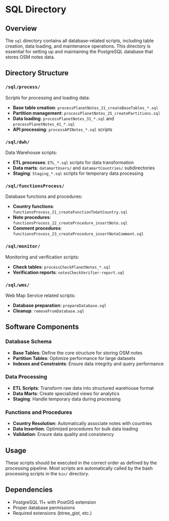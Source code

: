# SQL Directory

## Overview

The `sql` directory contains all database-related scripts, including table
creation, data loading, and maintenance operations. This directory is essential
for setting up and maintaining the PostgreSQL database that stores OSM notes data.

## Directory Structure

### `/sql/process/`

Scripts for processing and loading data:

- **Base table creation**: `processPlanetNotes_21_createBaseTables_*.sql`
- **Partition management**: `processPlanetNotes_25_createPartitions.sql`
- **Data loading**: `processPlanetNotes_31_*.sql` and `processPlanetNotes_41_*.sql`
- **API processing**: `processAPINotes_*.sql` scripts

### `/sql/dwh/`

Data Warehouse scripts:

- **ETL processes**: `ETL_*.sql` scripts for data transformation
- **Data marts**: `datamartUsers/` and `datamartCountries/` subdirectories
- **Staging**: `Staging_*.sql` scripts for temporary data processing

### `/sql/functionsProcess/`

Database functions and procedures:

- **Country functions**: `functionsProcess_21_createFunctionToGetCountry.sql`
- **Note procedures**: `functionsProcess_22_createProcedure_insertNote.sql`
- **Comment procedures**: `functionsProcess_23_createProcedure_insertNoteComment.sql`

### `/sql/monitor/`

Monitoring and verification scripts:

- **Check tables**: `processCheckPlanetNotes_*.sql`
- **Verification reports**: `notesCheckVerifier-report.sql`

### `/sql/wms/`

Web Map Service related scripts:

- **Database preparation**: `prepareDatabase.sql`
- **Cleanup**: `removeFromDatabase.sql`

## Software Components

### Database Schema

- **Base Tables**: Define the core structure for storing OSM notes
- **Partition Tables**: Optimize performance for large datasets
- **Indexes and Constraints**: Ensure data integrity and query performance

### Data Processing

- **ETL Scripts**: Transform raw data into structured warehouse format
- **Data Marts**: Create specialized views for analytics
- **Staging**: Handle temporary data during processing

### Functions and Procedures

- **Country Resolution**: Automatically associate notes with countries
- **Data Insertion**: Optimized procedures for bulk data loading
- **Validation**: Ensure data quality and consistency

## Usage

These scripts should be executed in the correct order as defined by the processing
pipeline. Most scripts are automatically called by the bash processing scripts
in the `bin/` directory.

## Dependencies

- PostgreSQL 11+ with PostGIS extension
- Proper database permissions
- Required extensions (btree_gist, etc.)
